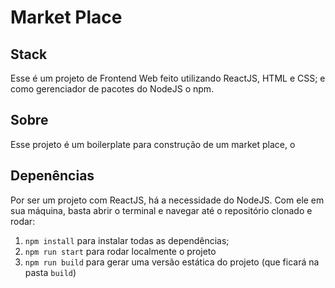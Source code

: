 # Market Place

## Stack
Esse é um projeto de Frontend Web feito utilizando ReactJS, HTML e CSS; 
e como gerenciador de pacotes do NodeJS o npm.

## Sobre
Esse projeto é um boilerplate para construção de um market place, o 


## Depenências
Por ser um projeto com ReactJS, há a necessidade do NodeJS. Com ele em 
sua máquina, basta abrir o terminal e navegar até o repositório clonado e 
rodar:

1. `npm install` para instalar todas as dependências;
1. `npm run start` para rodar localmente o projeto
1. `npm run build` para gerar uma versão estática do projeto 
(que ficará na pasta `build`)
